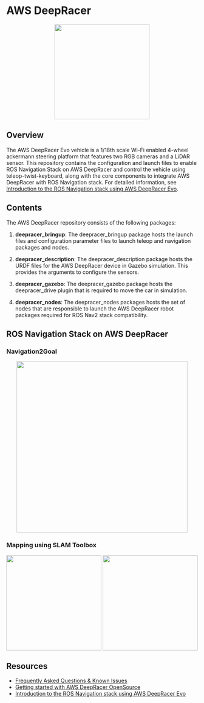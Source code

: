 # AWS DeepRacer

<p align="center">
<img src="/media/deepracer_circle_sticker.png" width="250" height="250" >
</p>

## Overview

The AWS DeepRacer Evo vehicle is a 1/18th scale Wi-Fi enabled 4-wheel ackermann steering platform that features two RGB cameras and a LiDAR sensor. This repository contains the configuration and launch files to enable ROS Navigation Stack on AWS DeepRacer and control the vehicle using teleop-twist-keyboard, along with the core components to integrate AWS DeepRacer with ROS Navigation stack. For detailed information, see [Introduction to the ROS Navigation stack using AWS DeepRacer Evo](https://github.com/aws-deepracer/aws-deepracer/blob/main/introduction-to-the-ros-navigation-stack-using-aws-deepracer-evo.md).

## Contents

The AWS DeepRacer repository consists of the following packages:

1. **deepracer_bringup**: The deepracer_bringup package hosts the launch files and configuration parameter files to launch teleop and navigation packages and nodes.

1. **deepracer_description**: The deepracer_description package hosts the URDF files for the AWS DeepRacer device in Gazebo simulation. This provides the arguments to configure the sensors.

1. **deepracer_gazebo**: The deepracer_gazebo package hosts the deepracer_drive plugin that is required to move the car in simulation.

1. **deepracer_nodes**: The deepracer_nodes packages hosts the set of nodes that are responsible to launch the AWS DeepRacer robot packages required for ROS Nav2 stack compatibility.

## ROS Navigation Stack on AWS DeepRacer

### Navigation2Goal

<p align="center">
<img src="/media/dr-sim-rviz-navigation2goal-1.gif" height="450" >
</p>

### Mapping using SLAM Toolbox

<p align="center">
<img src="/media/dr-slam.gif" height="250" align="left">
<img src="/media/slam-hallway-map.png" height="250" >
</p>


## Resources
* [Frequently Asked Questions & Known Issues](https://github.com/aws-deepracer/aws-deepracer/blob/main/frequently_asked_questions.md)
* [Getting started with AWS DeepRacer OpenSource](https://github.com/aws-deepracer/aws-deepracer-launcher/blob/main/getting-started.md)
* [Introduction to the ROS Navigation stack using AWS DeepRacer Evo](https://github.com/aws-deepracer/aws-deepracer/blob/main/introduction-to-the-ros-navigation-stack-using-aws-deepracer-evo.md)
